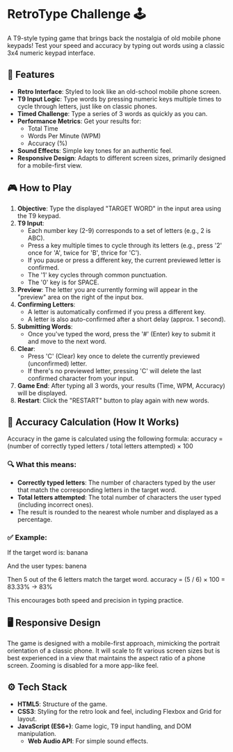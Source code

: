# RetroType Challenge 🕹️

A T9-style typing game that brings back the nostalgia of old mobile phone keypads! Test your speed and accuracy by typing out words using a classic 3x4 numeric keypad interface.

## 🚀 Features

* **Retro Interface**: Styled to look like an old-school mobile phone screen.
* **T9 Input Logic**: Type words by pressing numeric keys multiple times to cycle through letters, just like on classic phones.
* **Timed Challenge**: Type a series of 3 words as quickly as you can.
* **Performance Metrics**: Get your results for:
    * Total Time
    * Words Per Minute (WPM)
    * Accuracy (%)
* **Sound Effects**: Simple key tones for an authentic feel.
* **Responsive Design**: Adapts to different screen sizes, primarily designed for a mobile-first view.

## 🎮 How to Play

1.  **Objective**: Type the displayed "TARGET WORD" in the input area using the T9 keypad.
2.  **T9 Input**:
    * Each number key (2-9) corresponds to a set of letters (e.g., 2 is ABC).
    * Press a key multiple times to cycle through its letters (e.g., press '2' once for 'A', twice for 'B', thrice for 'C').
    * If you pause or press a different key, the current previewed letter is confirmed.
    * The '1' key cycles through common punctuation.
    * The '0' key is for SPACE.
3.  **Preview**: The letter you are currently forming will appear in the "preview" area on the right of the input box.
4.  **Confirming Letters**:
    * A letter is automatically confirmed if you press a different key.
    * A letter is also auto-confirmed after a short delay (approx. 1 second).
5.  **Submitting Words**:
    * Once you've typed the word, press the '#' (Enter) key to submit it and move to the next word.
6.  **Clear**:
    * Press 'C' (Clear) key once to delete the currently previewed (unconfirmed) letter.
    * If there's no previewed letter, pressing 'C' will delete the last confirmed character from your input.
7.  **Game End**: After typing all 3 words, your results (Time, WPM, Accuracy) will be displayed.
8.  **Restart**: Click the "RESTART" button to play again with new words.

## 🎯 Accuracy Calculation (How It Works)

Accuracy in the game is calculated using the following formula:
accuracy = (number of correctly typed letters / total letters attempted) × 100

### 🔍 What this means:
- **Correctly typed letters**: The number of characters typed by the user that match the corresponding letters in the target word.
- **Total letters attempted**: The total number of characters the user typed (including incorrect ones).
- The result is rounded to the nearest whole number and displayed as a percentage.

### ✅ Example:
If the target word is:
banana

And the user types:
banena

Then 5 out of the 6 letters match the target word.
accuracy = (5 / 6) × 100 = 83.33% → 83%

This encourages both speed and precision in typing practice.

## 🖥️ Responsive Design

The game is designed with a mobile-first approach, mimicking the portrait orientation of a classic phone. It will scale to fit various screen sizes but is best experienced in a view that maintains the aspect ratio of a phone screen. Zooming is disabled for a more app-like feel.

## ⚙️ Tech Stack

* **HTML5**: Structure of the game.
* **CSS3**: Styling for the retro look and feel, including Flexbox and Grid for layout.
* **JavaScript (ES6+)**: Game logic, T9 input handling, and DOM manipulation.
    * **Web Audio API**: For simple sound effects.
